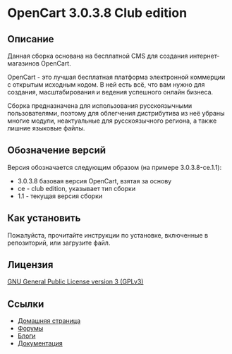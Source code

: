 # OpenCart 3.0.3.8 Club edition

## Описание

Данная сборка основана на бесплатной CMS для создания интернет-магазинов OpenCart.

OpenCart - это лучшая бесплатная  платформа электронной коммерции с открытым исходным кодом. В ней есть всё, что вам нужно для создания, масштабирования и ведения успешного онлайн бизнеса.

Сборка предназначена для использования русскоязычными пользователями, поэтому для облегчения дистрибутива из неё убраны многие модули, неактуальные для русскоязычного региона, а также лишние языковые файлы.

## Обозначение версий

Версия обозначается следующим образом (на примере 3.0.3.8-ce.1.1):
- 3.0.3.8 базовая версия OpenCart, взятая за основу
- ce - club edition, указывает тип сборки
- 1.1 - текущая версия сборки

## Как установить

Пожалуйста, прочитайте инструкции по установке, включенные в репозиторий, или загрузите файл.

## Лицензия

[GNU General Public License version 3 (GPLv3)](https://github.com/OpenCart-Club/opencart/blob/ocClub3/license.txt)

## Ссылки

- [Домашняя страница](https://opencart.club/)
- [Форумы](https://opencart.club/forums/)
- [Блоги](https://opencart.club/blogs/)
- [Документация](https://opencart.club/doc/intro/)
